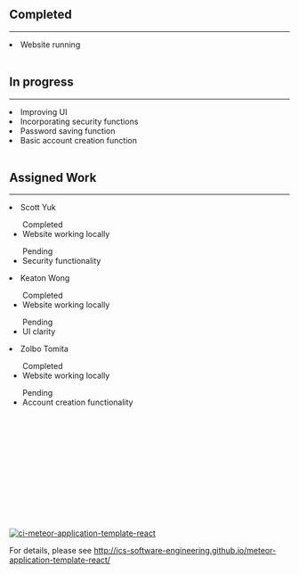 ## Completed
---
<li>Website running</li>

<br/>

## In progress
---
<li>Improving UI</li>
<li>Incorporating security functions</li>
<li>Password saving function</li>
<li>Basic account creation function</li>

<br/>

## Assigned Work
---
<li>Scott Yuk</li>
<ul>Completed
<li>Website working locally</li></ul>
<ul>Pending
<li>Security functionality</li></ul>
<li>Keaton Wong</li>
<ul>Completed
<li>Website working locally</li></ul>
<ul>Pending
<li>UI clarity</li></ul>
<li>Zolbo Tomita</li>
<ul>Completed
<li>Website working locally</li></ul>
<ul>Pending
<li>Account creation functionality</li></ul>


<br/><br/><br/><br/><br/><br/><br/><br/><br/><br/><br/><br/>
[![ci-meteor-application-template-react](https://github.com/ics-software-engineering/meteor-application-template-react/actions/workflows/ci.yml/badge.svg)](https://github.com/ics-software-engineering/meteor-application-template-react/actions/workflows/ci.yml)

For details, please see http://ics-software-engineering.github.io/meteor-application-template-react/
